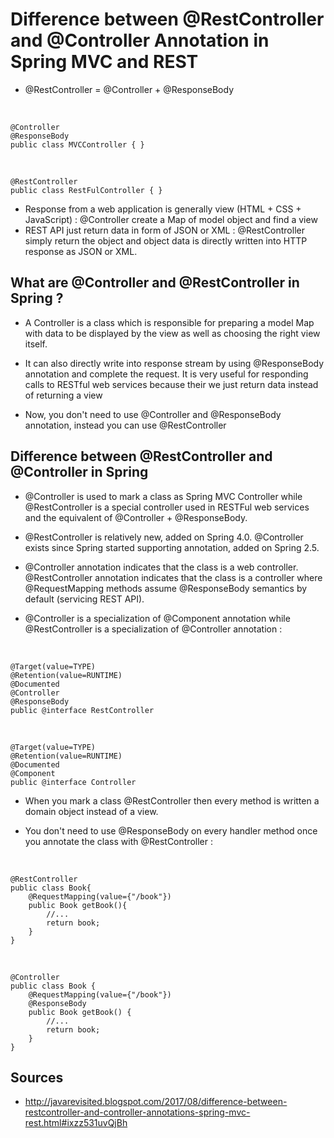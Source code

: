 # Difference between @RestController and @Controller Annotation in Spring MVC and REST

- @RestController = @Controller + @ResponseBody

<br>

    @Controller
    @ResponseBody
    public class MVCController { }
    
<br>
  
    @RestController
    public class RestFulController { }

- Response from a web application is generally view (HTML + CSS + JavaScript) : @Controller create a Map of model object and find a view
- REST API just return data in form of JSON or XML : @RestController simply return the object and object data is directly written into HTTP response as JSON or XML.

## What are @Controller and @RestController in Spring ?

- A Controller is a class which is responsible for preparing a model Map with data to be displayed by the view as well as choosing the right view itself.

- It can also directly write into response stream by using @ResponseBody annotation and complete the request. It is very useful for responding calls to RESTful web services because their we just return data instead of returning a view

- Now, you don't need to use @Controller and @ResponseBody annotation, instead you can use @RestController 

## Difference between @RestController and @Controller in Spring

- @Controller is used to mark a class as Spring MVC Controller while @RestController is a special controller used in RESTFul web services and the equivalent of @Controller + @ResponseBody.
  
- @RestController is relatively new, added on Spring 4.0. @Controller exists since Spring started supporting annotation, added on Spring 2.5.

- @Controller annotation indicates that the class is a web controller. @RestController annotation indicates that the class is a controller where @RequestMapping methods assume @ResponseBody semantics by default (servicing REST API).

- @Controller is a specialization of @Component annotation while @RestController is a specialization of @Controller annotation :

<br>

    @Target(value=TYPE)
    @Retention(value=RUNTIME)
    @Documented
    @Controller
    @ResponseBody
    public @interface RestController


<br>

    @Target(value=TYPE)
    @Retention(value=RUNTIME)
    @Documented
    @Component
    public @interface Controller
    
- When you mark a class @RestController then every method is written a domain object instead of a view.
  
- You don't need to use @ResponseBody on every handler method once you annotate the class with @RestController :

<br>

    @RestController
    public class Book{    
        @RequestMapping(value={"/book"})
        public Book getBook(){
            //...
            return book;
        }
    }

<br>

    @Controller
    public class Book {
        @RequestMapping(value={"/book"})
        @ResponseBody
        public Book getBook() {
            //...
            return book;
        }
    }

## Sources  
  
- http://javarevisited.blogspot.com/2017/08/difference-between-restcontroller-and-controller-annotations-spring-mvc-rest.html#ixzz531uvQjBh